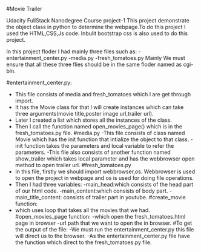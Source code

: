 #Movie Trailer

Udacity FullStack Nanodegree Course project-1
This project demonstrate the object class in python to determine the webpage.To do this project I used the HTML,CSS,Js code.
Inbulit bootstrap css is also used to do this project.

In this project floder I had mainly three files such as:
  -entertainment_center.py
  -media.py
  -fresh_tomatoes.py
 Mainly We must ensure that all these three flies should be in the same floder named as cgi-bin.
 
#entertainment_center.py:
  - This file consists of media and fresh_tomatoes which I are get through import.
  - It has the Movie class for that  I will create instances which can take three arguments(movie title,poster image url,trailer url).
  - Later I created a list which stores all the instances of the class.
  - Then I call the function named open_movies_page() which is in the fresh_tomatoes.py file.
#media.py
  -This file consists of class named Movie which has the init function that intialize the object to that class.
  -init function takes the parameters and local variable to refer the parameters.
  -This file also consists of another function named show_trailer which takes local parameter and has the  webbrowser open method to open 
   trailer url.
#fresh_tomatoes.py
  - In this file, firstly we should import webbrowser,os.
    Webbrowser is used to open the project in webpage and os is used for doing file operations.
  - Then I had three variables:
      -main_head:which consists of the head part of our html code.
      -main_content:which consists of body part.
      -main_title_content: consists of trailer part in youtube.
 #create_movie function:
   - which uses loop that takes all the movies that we had.
 #open_movies_page function:
   -which open the fresh_tomatoes.html page in browser
   -url path that we want to open the in browser.
 #To get the output of the file:
    -We must run the entertainment_center.py this file will direct us to the browser.
    -As the entertainment_center.py file have the function which direct to the fresh_tomatoes.py file.

  
